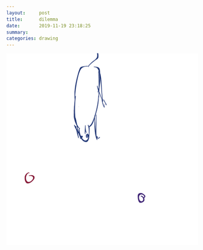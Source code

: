 ```yaml
---
layout:     post
title:      dilemma
date:       2019-11-19 23:18:25
summary:    
categories: drawing
---
```

![dilemma](/images/diary/dilemma.png ".")
